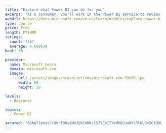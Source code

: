 ```yaml
---
title: "Explore what Power BI can do for you"
excerpt: "As a consumer, you'll work in the Power BI service to review and interact with content that has been shared with you. This module provides the foundational information that you need to work effectively in the Power BI service."
webUrl: https://docs.microsoft.com/en-us/learn/modules/explore-power-bi-service/
type: course
price: Free
length: PT1H9M
ratings:
  count: 7267
  average: 4.668639
heat: 60

provider:
  name: Microsoft Learn
  domain: microsoft.com
  images:
    - url: /assets/images/organizations/microsoft.com-50x50.jpg
      width: 50
      height: 50

levels:
  - Beginner

topics:
  - Power BI

secured: "6Shq7JpnytJxQmrfO8yXNUJQbCAbh/IS71ExITY4dBQCUwDzSRlOL9xSG1OHHCz3sP91AJJTbp6qI2wxfcnhqpAZaXOey4FaHOYlKrauJFOY3ICjVeC8kEBHPOmTLY0iH86CW7DGUZU6jOXQlsMbc9M1v7YYEwWpaM5OHziSNK5y2TnLyAqvAHfIx3cCARQOguKpeY9toX1r8X5qI+0Y5TbaDxQgs1eaUwSWWlHzjQO9Ql8/eX1QdCmf65+d8zmVXjTtlRiMhVrarIk8KPqn4VgYbovzDd0VTENS6J7rp1kL8lQraIrlX5Uz0A+2of+P758q0zKlBkgCnHZ8KUoKFqVfqlqRaf1iyhZYgB4N1Y3QhC3bXErx+7pqThjFKMSCdoisbrQa6BpjX2gOrtMQynvpeOg9rRz0mazVIjTwLt4=;izd5QwS1P7De8YjZQfsV3g=="
---
```


